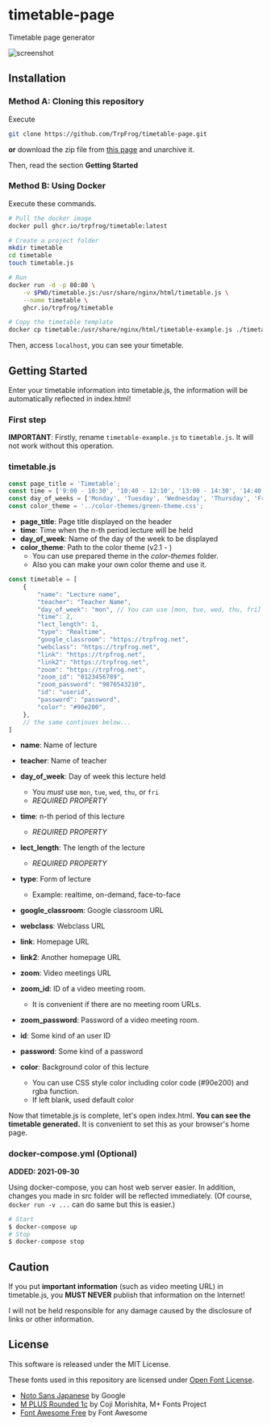 # timetable-page

Timetable page generator

![screenshot](screenshot.png)



## Installation

### Method A: Cloning this repository

Execute

```sh
git clone https://github.com/TrpFrog/timetable-page.git
```

**or** download the zip file from [this page](https://github.com/TrpFrog/timetable-page/archive/refs/heads/main.zip) and unarchive it.

Then, read the section **Getting Started**

### Method B: Using Docker

Execute these commands.

```sh
# Pull the docker image
docker pull ghcr.io/trpfrog/timetable:latest

# Create a project folder
mkdir timetable
cd timetable
touch timetable.js

# Run
docker run -d -p 80:80 \
    -v $PWD/timetable.js:/usr/share/nginx/html/timetable.js \
    --name timetable \
    ghcr.io/trpfrog/timetable

# Copy the timetable template
docker cp timetable:/usr/share/nginx/html/timetable-example.js ./timetable.js                            
```

Then, access `localhost`, you can see your timetable.



## Getting Started

Enter your timetable information into timetable.js, the information will be automatically reflected in index.html!

### First step

**IMPORTANT**: Firstly, rename `timetable-example.js` to `timetable.js`. It will not work without this operation.

### timetable.js

```javascript
const page_title = 'Timetable';
const time = ['9:00 - 10:30', '10:40 - 12:10', '13:00 - 14:30', '14:40 - 16:10', '16:15 - 17:45'];
const day_of_weeks = ['Monday', 'Tuesday', 'Wednesday', 'Thursday', 'Friday'];
const color_theme = '../color-themes/green-theme.css';
```
- **page_title**: Page title displayed on the header
- **time**: Time when the n-th period lecture will be held
- **day_of_week**: Name of the day of the week to be displayed
- **color_theme**: Path to the color theme (v2.1 - )
    - You can use prepared theme in the *color-themes* folder.
    - Also you can make your own color theme and use it.

```javascript
const timetable = [
    {
        "name": "Lecture name",
        "teacher": "Teacher Name",
        "day_of_week": "mon", // You can use [mon, tue, wed, thu, fri]
        "time": 2,
        "lect_length": 1,
        "type": "Realtime",
        "google_classroom": "https://trpfrog.net",
        "webclass": "https://trpfrog.net",
        "link": "https://trpfrog.net",
        "link2": "https://trpfrog.net",
        "zoom": "https://trpfrog.net",
        "zoom_id": "0123456789",
        "zoom_password": "9876543210",
        "id": "userid",
        "password": "password",
        "color": "#90e200",
    },
    // the same continues below...
]
```
- **name**: Name of lecture

- **teacher**: Name of teacher

- **day_of_week**: Day of week this lecture held
    - You *must* use `mon`, `tue`, `wed`, `thu`, or `fri`
    - *REQUIRED PROPERTY*
    
- **time**: n-th period of this lecture
    - *REQUIRED PROPERTY*
    
- **lect_length**: The length of the lecture
    - *REQUIRED PROPERTY*
    
- **type**: Form of lecture
    - Example: realtime, on-demand, face-to-face
    
- **google_classroom**: Google classroom URL

- **webclass**: Webclass URL

- **link**: Homepage URL

- **link2**: Another homepage URL

- **zoom**: Video meetings URL

- **zoom_id**: ID of a video meeting room.
    - It is convenient if there are no meeting room URLs.
    
- **zoom_password**: Password of a video meeting room.

-   **id**: Some kind of an user ID

-   **password**: Some kind of a password

- **color**: Background color of this lecture
    
    - You can use CSS style color including color code (#90e200) and rgba function.
    - If left blank, used default color
    
    

Now that timetable.js is complete, let's open index.html. **You can see the timetable generated.** It is convenient to set this as your browser's home page.

### docker-compose.yml (Optional)

**ADDED: 2021-09-30**

Using docker-compose, you can host web server easier.
In addition, changes you made in src folder will be reflected immediately. (Of course, `docker run -v ...` can do same but this is easier.)

```sh
# Start
$ docker-compose up
# Stop
$ docker-compose stop
```



## Caution

If you put **important information** (such as video meeting URL) in timetable.js, you **MUST NEVER** publish that information on the Internet!

I will not be held responsible for any damage caused by the disclosure of links or other information.



## License

This software is released under the MIT License.

These fonts used in this repository are licensed under [Open Font License](https://scripts.sil.org/OFL).

- [Noto Sans Japanese](https://fonts.google.com/noto/specimen/Noto+Sans+JP/about) by Google
- [M PLUS Rounded 1c](https://fonts.google.com/specimen/M+PLUS+Rounded+1c?subset=japanese) by Coji Morishita, M+ Fonts Project
- [Font Awesome Free](https://fontawesome.com/) by Font Awesome
